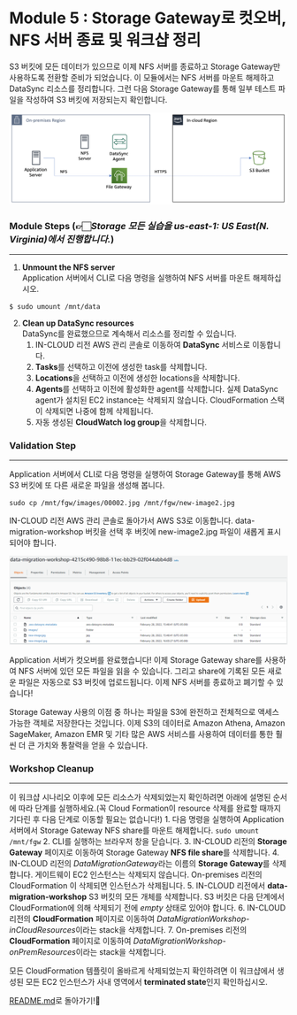 # Module 5 : Storage Gateway로 컷오버, NFS 서버 종료 및 워크샵 정리

S3 버킷에 모든 데이터가 있으므로 이제 NFS 서버를 종료하고 Storage Gateway만 사용하도록 전환할 준비가 되었습니다. 이 모듈에서는 NFS 서버를 마운트 해제하고 DataSync 리소스를 정리합니다. 그런 다음 Storage Gateway를 통해 일부 테스트 파일을 작성하여 S3 버킷에 저장되는지 확인합니다.<br>

![5-1](../images/5-1.png)

### Module Steps (👉🏻*Storage 모든 실습을 us-east-1: US East(N. Virginia)에서 진행합니다.*)
***
1. **Unmount the NFS server**<br>
Application 서버에서 CLI로 다음 명령을 실행하여 NFS 서버를 마운트 해제하십시오.<br>
```
$ sudo umount /mnt/data
```
2. **Clean up DataSync resources**<br>
DataSync를 완료했으므로 계속해서 리소스를 정리할 수 있습니다.<br>
    1. IN-CLOUD 리전 AWS 관리 콘솔로 이동하여 **DataSync** 서비스로 이동합니다.
    2. **Tasks**를 선택하고 이전에 생성한 task를 삭제합니다.
    3. **Locations**을 선택하고 이전에 생성한 locations을 삭제합니다.
    4. **Agents**를 선택하고 이전에 활성화한 agent를 삭제합니다. 실제 DataSync agent가 설치된 EC2 instance는 삭제되지 않습니다. CloudFormation 스택이 삭제되면 나중에 함께 삭제됩니다.
    5. 자동 생성된 **CloudWatch log group**을 삭제합니다.

### Validation Step
***
Application 서버에서 CLI로 다음 명령을 실행하여 Storage Gateway를 통해 AWS S3 버킷에 또 다른 새로운 파일을 생성해 봅니다.<br>
```
sudo cp /mnt/fgw/images/00002.jpg /mnt/fgw/new-image2.jpg
```
IN-CLOUD 리전 AWS 관리 콘솔로 돌아가서 AWS S3로 이동합니다. data-migration-workshop 버킷을 선택 후 버킷에 new-image2.jpg 파일이 새롭게 표시되어야 합니다.<br>

![5-2](../images/5-2.png)

Application 서버가 컷오버를 완료했습니다! 이제 Storage Gateway share를 사용하여 NFS 서버에 있던 모든 파일을 읽을 수 있습니다. 그리고 share에 기록된 모든 새로운 파일은 자동으로 S3 버킷에 업로드됩니다. 이제 NFS 서버를 종료하고 폐기할 수 있습니다!<br>

Storage Gateway 사용의 이점 중 하나는 파일을 S3에 완전하고 전체적으로 액세스 가능한 객체로 저장한다는 것입니다. 이제 S3의 데이터로 Amazon Athena, Amazon SageMaker, Amazon EMR 및 기타 많은 AWS 서비스를 사용하여 데이터를 통한 훨씬 더 큰 가치와 통찰력을 얻을 수 있습니다.<br>

### Workshop Cleanup
***
이 워크샵 시나리오 이후에 모든 리소스가 삭제되었는지 확인하려면 아래에 설명된 순서에 따라 단계를 실행하세요.(꼭 Cloud Formation이 resource 삭제를 완료할 때까지 기다린 후 다음 단계로 이동할 필요는 없습니다!)
    1. 다음 명령을 실행하여 Application 서버에서 Storage Gateway NFS share를 마운트 해제합니다.
    ```
    sudo umount /mnt/fgw
    ```
    2. CLI를 실행하는 브라우저 창을 닫습니다.
    3. IN-CLOUD 리전의 **Storage Gateway** 페이지로 이동하여 Storage Gateway **NFS file share**를 삭제합니다.
    4. IN-CLOUD 리전의 *DataMigrationGateway*라는 이름의 **Storage Gateway**를 삭제합니다. 게이트웨이 EC2 인스턴스는 삭제되지 않습니다. On-premises 리전의 CloudFormation 이 삭제되면 인스턴스가 삭제됩니다.
    5. IN-CLOUD 리전에서 **data-migration-workshop** S3 버킷의 모든 개체를 삭제합니다. S3 버킷은 다음 단계에서 CloudFormation에 의해 삭제되기 전에 *empty* 상태로 있어야 합니다.
    6. IN-CLOUD 리전의 **CloudFormation** 페이지로 이동하여 *DataMigrationWorkshop-inCloudResources*이라는 stack을 삭제합니다.
    7. On-premises 리전의 **CloudFormation** 페이지로 이동하여 *DataMigrationWorkshop-onPremResources*이라는 stack을 삭제합니다.<br>
    
모든 CloudFormation 템플릿이 올바르게 삭제되었는지 확인하려면 이 워크샵에서 생성된 모든 EC2 인스턴스가 사내 영역에서 **terminated state**인지 확인하십시오.
        
[README.md](https://github.com/kjhyuok/KR-AWS-DataSync-NFS-Server-Migration#readme)로 돌아가기!👏

